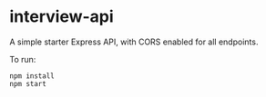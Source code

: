 # interview-api

A simple starter Express API, with CORS enabled for all endpoints. 

To run:

```
npm install
npm start
```